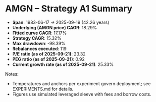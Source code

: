 # AMGN – Strategy A1 Summary

- **Span**: 1983-06-17 → 2025-09-19 (42.26 years)
- **Underlying (AMGN price) CAGR**: 18.29%
- **Fitted curve CAGR**: 17.17%
- **Strategy CAGR**: 15.32%
- **Max drawdown**: -98.39%
- **Rebalances executed**: 119
- **P/E ratio (as of 2025-09-21)**: 23.32
- **PEG ratio (as of 2025-09-21)**: 0.92
- **Current growth rate (as of 2025-09-21)**: 25.33%

Notes:

- Temperatures and anchors per experiment govern deployment; see EXPERIMENTS.md for details.
- Figures use simulated leveraged sleeve with fees and borrow costs.
